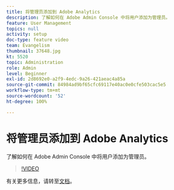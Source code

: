 ```yaml
---
title: 将管理员添加到 Adobe Analytics
description: 了解如何在 Adobe Admin Console 中将用户添加为管理员。
feature: User Management
topics: null
activity: setup
doc-type: feature video
team: Evangelism
thumbnail: 37648.jpg
kt: 5520
topic: Administration
role: Admin
level: Beginner
exl-id: 2d8692e0-a2f9-4edc-9a26-421aeac4a85a
source-git-commit: 84984ad9bf65cfc69117e40ac0e0cfe503cac5e5
workflow-type: tm+mt
source-wordcount: '52'
ht-degree: 100%

---
```


# 将管理员添加到 Adobe Analytics

了解如何在 Adobe Admin Console 中将用户添加为管理员。

>[!VIDEO](https://video.tv.adobe.com/v/37648/?quality=12&learn=on)

有关更多信息，请转至[文档](https://helpx.adobe.com/cn/enterprise/using/admin-console.html)。
